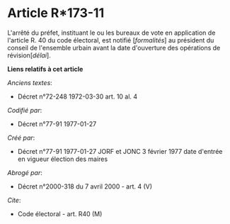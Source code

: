 # Article R*173-11

L'arrêté du préfet, instituant le ou les bureaux de vote en application de l'article R. 40 du code électoral, est notifié
[*formalités*] au président du conseil de l'ensemble urbain avant la date d'ouverture des opérations de révision[*délai*].

**Liens relatifs à cet article**

_Anciens textes_:

  - Décret n°72-248 1972-03-30 art. 10 al. 4

_Codifié par_:

  - Décret n°77-91 1977-01-27

_Créé par_:

  - Décret n°77-91 1977-01-27 JORF et JONC 3 février 1977 date d'entrée en vigueur élection des maires

_Abrogé par_:

  - Décret n°2000-318 du 7 avril 2000 - art. 4 (V)

_Cite_:

  - Code électoral - art. R40 (M)
